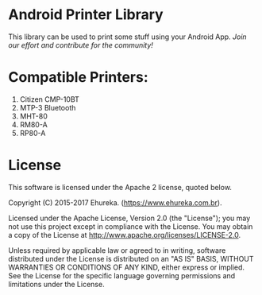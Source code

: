 # Android Printer Library
This library can be used to print some stuff using your Android App.
*Join our effort and contribute for the community!*

# Compatible Printers:
1. Citizen CMP-10BT
2. MTP-3 Bluetooth
3. MHT-80
4. RM80-A
5. RP80-A

# License

This software is licensed under the Apache 2 license, quoted below.

Copyright (C) 2015-2017 Ehureka. (https://www.ehureka.com.br).

Licensed under the Apache License, Version 2.0 (the "License"); you may not use this project except in compliance with the License. You may obtain a copy of the License at http://www.apache.org/licenses/LICENSE-2.0.

Unless required by applicable law or agreed to in writing, software distributed under the License is distributed on an "AS IS" BASIS, WITHOUT WARRANTIES OR CONDITIONS OF ANY KIND, either express or implied. See the License for the specific language governing permissions and limitations under the License.
